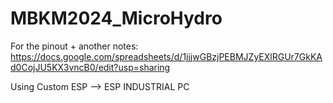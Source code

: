 # MBKM2024_MicroHydro

For the pinout + another notes: https://docs.google.com/spreadsheets/d/1jjjwGBzjPEBMJZyEXlRGUr7GkKAd0CojJU5KX3vncB0/edit?usp=sharing

Using Custom ESP --> ESP INDUSTRIAL PC  
